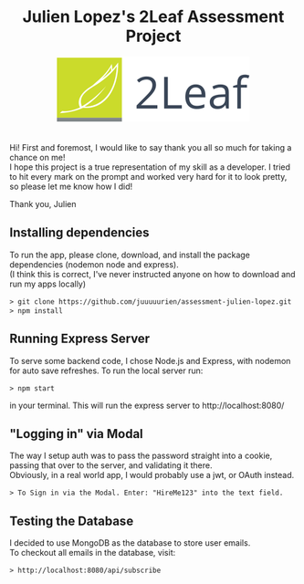 <div align="center">
    <h1>Julien Lopez's 2Leaf Assessment Project</h1>
    <img src='./assets/2Leaf_Logo.svg'/>
</div>
</br>
</br>
Hi! First and foremost, I would like to say thank you all so much for taking a chance on me!
</br>
I hope this project is a true representation of my skill as a developer. I tried to hit every mark on
the prompt and worked very hard for it to look pretty, so please let me know how I did!

Thank you,
Julien

## Installing dependencies

To run the app, please clone, download, and install the package dependencies (nodemon node and express).
</br>
(I think this is correct, I've never instructed anyone on how to download and run my apps locally)

    > git clone https://github.com/juuuuurien/assessment-julien-lopez.git
    > npm install

## Running Express Server

To serve some backend code, I chose Node.js and Express, with nodemon for auto save refreshes. To run the local server run:

    > npm start

in your terminal. This will run the express server to http://localhost:8080/

## "Logging in" via Modal

The way I setup auth was to pass the password straight into a cookie, passing that over to the server, and validating it there.
<br />
Obviously, in a real world app, I would probably use a jwt, or OAuth instead.
<br />

    > To Sign in via the Modal. Enter: "HireMe123" into the text field.

## Testing the Database

I decided to use MongoDB as the database to store user emails.
<br />
To checkout all emails in the database, visit:

    > http://localhost:8080/api/subscribe
